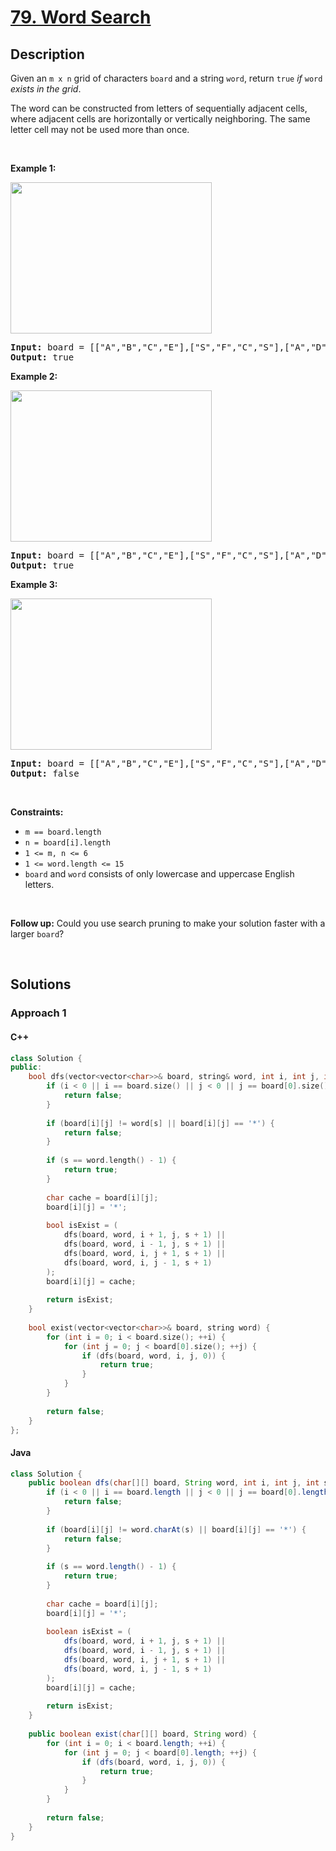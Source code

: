 # [79. Word Search](https://leetcode.com/problems/word-search)

## Description

<p>Given an <code>m x n</code> grid of characters <code>board</code> and a string <code>word</code>, return <code>true</code> <em>if</em> <code>word</code> <em>exists in the grid</em>.</p>

<p>The word can be constructed from letters of sequentially adjacent cells, where adjacent cells are horizontally or vertically neighboring. The same letter cell may not be used more than once.</p>
<p>&nbsp;</p>

<p><strong class="example">Example 1:</strong></p>
<img alt="" src="https://fastly.jsdelivr.net/gh/doocs/leetcode@main/solution/0000-0099/0079.Word%20Search/images/word2.jpg" style="width: 322px; height: 242px;" />
<pre>
<strong>Input:</strong> board = [[&quot;A&quot;,&quot;B&quot;,&quot;C&quot;,&quot;E&quot;],[&quot;S&quot;,&quot;F&quot;,&quot;C&quot;,&quot;S&quot;],[&quot;A&quot;,&quot;D&quot;,&quot;E&quot;,&quot;E&quot;]], word = &quot;ABCCED&quot;
<strong>Output:</strong> true
</pre>

<p><strong class="example">Example 2:</strong></p>
<img alt="" src="https://fastly.jsdelivr.net/gh/doocs/leetcode@main/solution/0000-0099/0079.Word%20Search/images/word-1.jpg" style="width: 322px; height: 242px;" />
<pre>
<strong>Input:</strong> board = [[&quot;A&quot;,&quot;B&quot;,&quot;C&quot;,&quot;E&quot;],[&quot;S&quot;,&quot;F&quot;,&quot;C&quot;,&quot;S&quot;],[&quot;A&quot;,&quot;D&quot;,&quot;E&quot;,&quot;E&quot;]], word = &quot;SEE&quot;
<strong>Output:</strong> true
</pre>

<p><strong class="example">Example 3:</strong></p>
<img alt="" src="https://fastly.jsdelivr.net/gh/doocs/leetcode@main/solution/0000-0099/0079.Word%20Search/images/word3.jpg" style="width: 322px; height: 242px;" />
<pre>
<strong>Input:</strong> board = [[&quot;A&quot;,&quot;B&quot;,&quot;C&quot;,&quot;E&quot;],[&quot;S&quot;,&quot;F&quot;,&quot;C&quot;,&quot;S&quot;],[&quot;A&quot;,&quot;D&quot;,&quot;E&quot;,&quot;E&quot;]], word = &quot;ABCB&quot;
<strong>Output:</strong> false
</pre>
<p>&nbsp;</p>

<p><strong>Constraints:</strong></p>
<ul>
    <li><code>m == board.length</code></li>
    <li><code>n = board[i].length</code></li>
    <li><code>1 &lt;= m, n &lt;= 6</code></li>
    <li><code>1 &lt;= word.length &lt;= 15</code></li>
    <li><code>board</code> and <code>word</code> consists of only lowercase and uppercase English letters.</li>
</ul>
<p>&nbsp;</p>

<p><strong>Follow up:</strong> Could you use search pruning to make your solution faster with a larger <code>board</code>?</p>
<p>&nbsp;</p>

## Solutions

### **Approach 1**

<!-- tabs:start -->

#### C++

```cpp
class Solution {
public:
    bool dfs(vector<vector<char>>& board, string& word, int i, int j, int s) {
        if (i < 0 || i == board.size() || j < 0 || j == board[0].size()) {
            return false;
        }
        
        if (board[i][j] != word[s] || board[i][j] == '*') {
            return false;
        }
        
        if (s == word.length() - 1) {
            return true;
        }
        
        char cache = board[i][j];
        board[i][j] = '*';
        
        bool isExist = (
            dfs(board, word, i + 1, j, s + 1) ||
            dfs(board, word, i - 1, j, s + 1) ||
            dfs(board, word, i, j + 1, s + 1) ||
            dfs(board, word, i, j - 1, s + 1)
        );
        board[i][j] = cache;
        
        return isExist;
    }
    
    bool exist(vector<vector<char>>& board, string word) {
        for (int i = 0; i < board.size(); ++i) {
            for (int j = 0; j < board[0].size(); ++j) {
                if (dfs(board, word, i, j, 0)) {
                    return true;
                }
            }
        }
        
        return false;
    }
};
```

#### Java

```java
class Solution {
    public boolean dfs(char[][] board, String word, int i, int j, int s) {
        if (i < 0 || i == board.length || j < 0 || j == board[0].length) {
            return false;
        }
        
        if (board[i][j] != word.charAt(s) || board[i][j] == '*') {
            return false;
        }
        
        if (s == word.length() - 1) {
            return true;
        }
        
        char cache = board[i][j];
        board[i][j] = '*';
        
        boolean isExist = (
            dfs(board, word, i + 1, j, s + 1) ||
            dfs(board, word, i - 1, j, s + 1) ||
            dfs(board, word, i, j + 1, s + 1) ||
            dfs(board, word, i, j - 1, s + 1)
        );
        board[i][j] = cache;
        
        return isExist;
    }
    
    public boolean exist(char[][] board, String word) {
        for (int i = 0; i < board.length; ++i) {
            for (int j = 0; j < board[0].length; ++j) {
                if (dfs(board, word, i, j, 0)) {
                    return true;
                }
            }
        }
        
        return false;
    }
}
```

<!-- tabs:end -->
